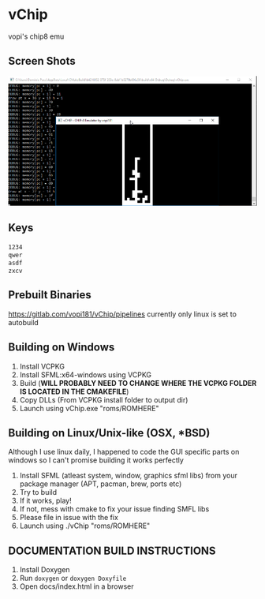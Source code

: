 # vChip
vopi's chip8 emu

## Screen Shots
![Screenshot 1](https://github.com/vopi181/vChip/blob/master/screenshots/screen1.png)


## Keys
```
1234
qwer
asdf
zxcv
```
## Prebuilt Binaries
https://gitlab.com/vopi181/vChip/pipelines
currently only linux is set to autobuild

## Building on Windows

1. Install VCPKG
2. Install SFML:x64-windows using VCPKG
3. Build (**WILL PROBABLY NEED TO CHANGE WHERE THE VCPKG FOLDER IS LOCATED IN THE CMAKEFILE**)
4. Copy DLLs (From VCPKG install folder to output dir)
5. Launch using vChip.exe "roms/ROMHERE"

## Building on Linux/Unix-like (OSX, *BSD)

Although I use linux daily, I happened to code the GUI specific parts on windows so I can't promise building it works perfectly

1. Install SFML (atleast system, window, graphics sfml libs) from your package manager (APT, pacman, brew, ports etc)
2. Try to build
3. If it works, play!
4. If not, mess with cmake to fix your issue finding SMFL libs
5. Please file in issue with the fix
6. Launch using ./vChip "roms/ROMHERE"

## DOCUMENTATION BUILD INSTRUCTIONS
1. Install Doxygen
2. Run ```doxygen``` or ```doxygen Doxyfile```
3. Open docs/index.html in a browser
